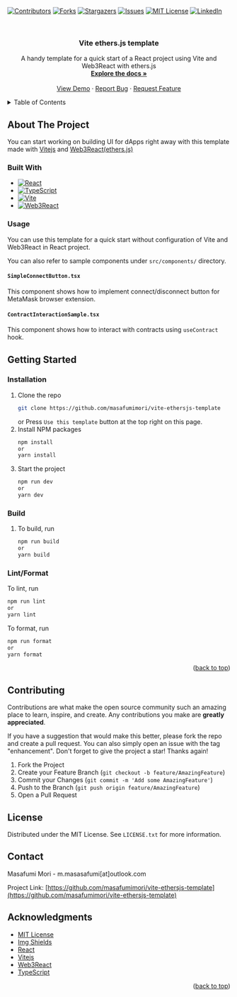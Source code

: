 <div id="top"></div>

<!-- PROJECT SHIELDS -->
<!--
*** I'm using markdown "reference style" links for readability.
*** Reference links are enclosed in brackets [ ] instead of parentheses ( ).
*** See the bottom of this document for the declaration of the reference variables
*** for contributors-url, forks-url, etc. This is an optional, concise syntax you may use.
*** https://www.markdownguide.org/basic-syntax/#reference-style-links
-->

[![Contributors][contributors-shield]][contributors-url]
[![Forks][forks-shield]][forks-url]
[![Stargazers][stars-shield]][stars-url]
[![Issues][issues-shield]][issues-url]
[![MIT License][license-shield]][license-url]
[![LinkedIn][linkedin-shield]][linkedin-url]

<!-- PROJECT LOGO -->
<br />
<div align="center">

  <h3 align="center">Vite ethers.js template</h3>

  <p align="center">
    A handy template for a quick start of a React project using Vite and Web3React with ethers.js
    <br />
    <a href="https://github.com/masafumimori/vite-ethersjs-template"><strong>Explore the docs »</strong></a>
    <br />
    <br />
    <a href="https://masafumimori.github.io/vite-ethersjs-template" target="_blank">View Demo</a>
    ·
    <a href="https://github.com/masafumimori/vite-ethersjs-template/issues">Report Bug</a>
    ·
    <a href="https://github.com/masafumimori/vite-ethersjs-template/issues">Request Feature</a>
  </p>
</div>

<!-- TABLE OF CONTENTS -->
<details>
  <summary>Table of Contents</summary>
  <ol>
    <li>
      <a href="#about-the-project">About The Project</a>
      <ul>
        <li><a href="#built-with">Built With</a></li>
        <li><a href="#usage">Usage</a></li>
      </ul>
    </li>
    <li>
      <a href="#getting-started">Getting Started</a>
      <ul>
        <li><a href="#installation">Installation</a></li>
      </ul>
    </li>
    <li><a href="#contributing">Contributing</a></li>
    <li><a href="#license">License</a></li>
    <li><a href="#contact">Contact</a></li>
    <li><a href="#acknowledgments">Acknowledgments</a></li>
  </ol>
</details>

<!-- ABOUT THE PROJECT -->

## About The Project

You can start working on building UI for dApps right away with this template made with [Vitejs][vite-url] and [Web3React(ethers.js)][web3react-url]

### Built With

- [![React][react.js]][react-url]
- [![TypeScript][typescript]][typescript-url]
- [![Vite][vite.js]][vite-url]
- [![Web3React][web3react]][web3react-url]

### Usage

You can use this template for a quick start without configuration of Vite and Web3React in React project.

You can also refer to sample components under `src/components/` directory.

#### `SimpleConnectButton.tsx`

This component shows how to implement connect/disconnect button for MetaMask browser extension.

#### `ContractInteractionSample.tsx`

This component shows how to interact with contracts using `useContract` hook.

<!-- GETTING STARTED -->

## Getting Started

### Installation

1. Clone the repo
   ```sh
   git clone https://github.com/masafumimori/vite-ethersjs-template
   ```
   or
   Press `Use this template` button at the top right on this page.
2. Install NPM packages
   ```sh
   npm install
   or
   yarn install
   ```
3. Start the project
   ```sh
   npm run dev
   or
   yarn dev
   ```

### Build

1. To build, run
   ```sh
   npm run build
   or
   yarn build
   ```

### Lint/Format

To lint, run

```sh
npm run lint
or
yarn lint
```

To format, run

```sh
npm run format
or
yarn format
```

<p align="right">(<a href="#top">back to top</a>)</p>

<!-- CONTRIBUTING -->

## Contributing

Contributions are what make the open source community such an amazing place to learn, inspire, and create. Any contributions you make are **greatly appreciated**.

If you have a suggestion that would make this better, please fork the repo and create a pull request. You can also simply open an issue with the tag "enhancement".
Don't forget to give the project a star! Thanks again!

1. Fork the Project
2. Create your Feature Branch (`git checkout -b feature/AmazingFeature`)
3. Commit your Changes (`git commit -m 'Add some AmazingFeature'`)
4. Push to the Branch (`git push origin feature/AmazingFeature`)
5. Open a Pull Request

<!-- LICENSE -->

## License

Distributed under the MIT License. See `LICENSE.txt` for more information.

<!-- CONTACT -->

## Contact

Masafumi Mori - m.masasafumi[at]outlook.com

Project Link: [https://github.com/masafumimori/vite-ethersjs-template](https://github.com/masafumimori/vite-ethersjs-template)

<!-- ACKNOWLEDGMENTS -->

## Acknowledgments

- [MIT License](https://opensource.org/licenses/MIT)
- [Img Shields](https://shields.io)
- [React][react-url]
- [Vitejs][vite-url]
- [Web3React][web3react-url]
- [TypeScript][typescript-url]

<p align="right">(<a href="#top">back to top</a>)</p>

<!-- MARKDOWN LINKS & IMAGES -->
<!-- https://www.markdownguide.org/basic-syntax/#reference-style-links -->

[contributors-shield]: https://img.shields.io/github/contributors/masafumimori/Vite-ChakraUI-Template.svg?style=for-the-badge
[contributors-url]: https://github.com/masafumimori/vite-ethersjs-template/graphs/contributors
[forks-shield]: https://img.shields.io/github/forks/masafumimori/Vite-ChakraUI-Template.svg?style=for-the-badge
[forks-url]: https://github.com/masafumimori/vite-ethersjs-template/fork
[stars-shield]: https://img.shields.io/github/stars/masafumimori/Vite-ChakraUI-Template.svg?style=for-the-badge
[stars-url]: https://github.com/masafumimori/vite-ethersjs-template/stargazers
[issues-shield]: https://img.shields.io/github/issues/masafumimori/Vite-ChakraUI-Template.svg?style=for-the-badge
[issues-url]: https://github.com/masafumimori/vite-ethersjs-template/issues
[license-shield]: https://img.shields.io/github/license/masafumimori/Vite-ChakraUI-Template.svg?style=for-the-badge
[license-url]: https://github.com/masafumimori/vite-ethersjs-template/master/LICENSE.txt
[linkedin-shield]: https://img.shields.io/badge/-LinkedIn-black.svg?style=for-the-badge&logo=linkedin&colorB=555
[linkedin-url]: https://www.linkedin.com/in/masafumi-mori-069ba219b/
[react.js]: https://img.shields.io/badge/React-20232A?style=for-the-badge&logo=react&logoColor=61DAFB
[react-url]: https://reactjs.org
[vite.js]: https://img.shields.io/badge/Vite-8B73FE?style=for-the-badge&logo=vite&logoColor=FFD028
[vite-url]: https://vitejs.dev
[chakraui]: https://img.shields.io/badge/ChakraUI-f2f2f2?style=for-the-badge&logo=chakraui&logoColor=319795
[chakraui-url]: https://chakra-ui.com
[typescript]: https://img.shields.io/badge/TypeScript-3077C6?style=for-the-badge&logo=typescript&logoColor=white
[typescript-url]: https://www.typescriptlang.org
[web3react]: https://img.shields.io/badge/web3react-3C3C3D?style=for-the-badge&logo=ethereum&logoColor=white
[web3react-url]: https://github.com/Uniswap/web3-react
